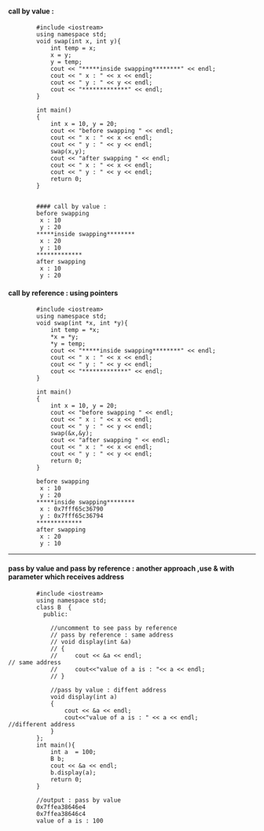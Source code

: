 #### call by value : 
            
            #include <iostream>
            using namespace std;
            void swap(int x, int y){
                int temp = x;
                x = y;
                y = temp;
                cout << "*****inside swapping********" << endl;
                cout << " x : " << x << endl;
                cout << " y : " << y << endl;
                cout << "*************" << endl;
            }

            int main()
            {
                int x = 10, y = 20;
                cout << "before swapping " << endl;
                cout << " x : " << x << endl;
                cout << " y : " << y << endl;
                swap(x,y);
                cout << "after swapping " << endl;
                cout << " x : " << x << endl;
                cout << " y : " << y << endl;
                return 0;
            }


            #### call by value : 
            before swapping 
             x : 10
             y : 20
            *****inside swapping********
             x : 20
             y : 10
            *************
            after swapping 
             x : 10
             y : 20
             
             
#### call by reference : using pointers

            #include <iostream>
            using namespace std;
            void swap(int *x, int *y){
                int temp = *x;
                *x = *y;
                *y = temp;
                cout << "*****inside swapping********" << endl;
                cout << " x : " << x << endl;
                cout << " y : " << y << endl;
                cout << "*************" << endl;
            }

            int main()
            {
                int x = 10, y = 20;
                cout << "before swapping " << endl;
                cout << " x : " << x << endl;
                cout << " y : " << y << endl;
                swap(&x,&y);
                cout << "after swapping " << endl;
                cout << " x : " << x << endl;
                cout << " y : " << y << endl;
                return 0;
            }

            before swapping 
             x : 10
             y : 20
            *****inside swapping********
             x : 0x7fff65c36790
             y : 0x7fff65c36794
            *************
            after swapping 
             x : 20
             y : 10



---

#### pass by value and pass by reference : another approach ,use & with parameter which receives address

            #include <iostream>  
            using namespace std;  
            class B  {  
              public:  
              
                //uncomment to see pass by reference
                // pass by reference : same address
                // void display(int &a)  
                // {  
                //     cout << &a << endl;                                          // same address
                //     cout<<"value of a is : "<< a << endl;  
                // }  

                //pass by value : diffent address
                void display(int a)  
                {  
                    cout << &a << endl;
                    cout<<"value of a is : " << a << endl;                          //different address
                }
            };  
            int main(){  
                int a  = 100;
                B b;
                cout << &a << endl;  
                b.display(a);  
                return 0;  
            }

            //output : pass by value  
            0x7ffea38646e4
            0x7ffea38646c4
            value of a is : 100

